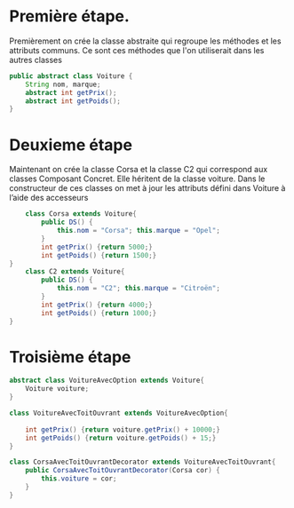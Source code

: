 # Première étape.

Premièrement on crée la classe abstraite qui regroupe les méthodes et les attributs communs. Ce sont ces méthodes que l'on utiliserait dans les autres classes
    
```java Runnable
public abstract class Voiture {
	String nom, marque; 
	abstract int getPrix();
	abstract int getPoids();
}
```

# Deuxieme étape 

Maintenant on crée la classe Corsa et la classe C2 qui correspond aux classes Composant Concret. Elle héritent de la classe voiture. Dans le constructeur de ces classes on met à jour les attributs défini dans Voiture à l’aide des accesseurs

```java Runnable
    class Corsa extends Voiture{
    	public DS() {
    		this.nom = "Corsa"; this.marque = "Opel";
    	}	
    	int getPrix() {return 5000;}	
    	int getPoids() {return 1500;}	
}
    class C2 extends Voiture{
    	public DS() {
    		this.nom = "C2"; this.marque = "Citroën";
    	}	
    	int getPrix() {return 4000;}	
    	int getPoids() {return 1000;}	
}
```
# Troisième étape 

    
```java Runnable
abstract class VoitureAvecOption extends Voiture{
	Voiture voiture;
}
```

```java Runnable
class VoitureAvecToitOuvrant extends VoitureAvecOption{
	
	int getPrix() {return voiture.getPrix() + 10000;}
	int getPoids() {return voiture.getPoids() + 15;}	
}
```

```java Runnable
class CorsaAvecToitOuvrantDecorator extends VoitureAvecToitOuvrant{
	public CorsaAvecToitOuvrantDecorator(Corsa cor) {
		this.voiture = cor;
	}
}


